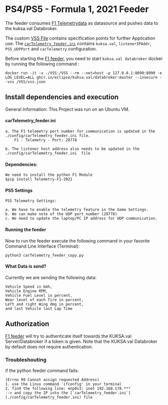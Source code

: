 # PS4/PS5 - Formula 1, 2021 Feeder
The feeder consumes [F1 Telemetrydata](https://www.ea.com/able/resources/f1-2021/ps4/telemetry) as datasource and pushes data to the kuksa.val Databroker.

The custom [VSS File](./VSS/vss.json) contains specification points for further Application use.
The [`carTelemetry_feeder.ini`](./config/carTelemetry_feeder.ini)  contains `kuksa.val`, `listenerIPAddr`, `PS5_UDPPort` and `carTelemetry` configuration.

Before starting the [F1 feeder](./carTelemetry_feeder.py), you need to start `kuksa.val databroker` docker by running the following command :
```
docker run -it -v ./VSS:/VSS --rm --net=host -p 127.0.0.1:8090:8090 -e LOG_LEVEL=ALL ghcr.io/eclipse/kuksa.val/databroker:master --insecure --vss /VSS/vss.json
```
## Install dependencies and execution

General Information: This Project was run on an Ubuntu VM.

#### carTelemetry_feeder.ini
```
a. The F1 telemetry port number for communication is updated in the ./config/carTelemetry_feeder.ini file.
	F1 - Telemetry - Port: 20778
	
b. The listener host address also needs to be updated in the ./config/carTelemetry_feeder.ini  file
```

#### Dependencies:
```
We need to install the python F1 Module
$pip install Telemetry-F1-2021
```

#### PS5 Settings
```
PS5 Telemetry Settings:

a. We have to enable the telemetry feature in the Game Settings.
b. We can make note of the UDP port number (20778)
c. We need to update the laptop/PC IP address for UDP communication.

```
#### Running the feeder

Now to run the feeder execute the following command in your favorite Command Line Interface (Terminal):
```
python3 carTelemetry_feeder_copy.py
```
#### What Data is send?

Currently we are sending the following data:
```
Vehicle Speed in kmh,
Vehicle Engine RPM,
Vehicle Fuel Level in percent,
Wear level of each Tire in percent,
Left and right Wing dmg in percent,
and last Vehicle last Lap Time
```

## Authorization

[F1 feeder](./carTelemetry_feeder.py) will try to authenticate itself towards the KUKSA.val Server/Databroker if a token is given.
Note that the KUKSA.val Databroker by default does not require authentication.


### Troubleshouting
if the python feeder command fails:
```
(Errno 99 Cannot assign requested Address) 
1. use the Linux command 'ifconfig' in your terminal
2. find the following line: enp0s3: inet 192.168.178.*** 
--> and copy the IP into the [`carTelemetry_feeder.ini`](./config/carTelemetry_feeder.ini) file
```
